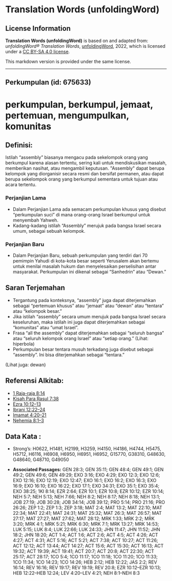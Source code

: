 # Translation Words (unfoldingWord)

## License Information

**Translation Words (unfoldingWord)** is based on and adapted from: _unfoldingWord® Translation Words_, [unfoldingWord](https://unfoldingword.org/utw), 2022, which is licensed under a [CC BY-SA 4.0 license](https://creativecommons.org/licenses/by-sa/4.0/legalcode.en).

This markdown version is provided under the same license.



--------------------------------

## Perkumpulan (id: 675633)

perkumpulan, berkumpul, jemaat, pertemuan, mengumpulkan, komunitas
==================================================================

Definisi:
---------

Istilah “assembly” biasanya mengacu pada sekelompok orang yang berkumpul karena alasan tertentu, sering kali untuk mendiskusikan masalah, memberikan nasihat, atau mengambil keputusan. "Assembly" dapat berupa kelompok yang diorganisir secara resmi dan bersifat permanen, atau dapat berupa sekelompok orang yang berkumpul sementara untuk tujuan atau acara tertentu.

### Perjanjian Lama

* Dalam Perjanjian Lama ada semacam perkumpulan khusus yang disebut “perkumpulan suci” di mana orang\-orang Israel berkumpul untuk menyembah Yahweh.
* Kadang\-kadang istilah “Assembly” merujuk pada bangsa Israel secara umum, sebagai sebuah kelompok.

### Perjanjian Baru

* Dalam Perjanjian Baru, sebuah perkumpulan yang terdiri dari 70 pemimpin Yahudi di kota\-kota besar seperti Yerusalem akan bertemu untuk menilai masalah hukum dan menyelesaikan perselisihan antar masyarakat. Perkumpulan ini dikenal sebagai “Sanhedrin” atau “Dewan.”

Saran Terjemahan
----------------

* Tergantung pada konteksnya, “assembly” juga dapat diterjemahkan sebagai “pertemuan khusus” atau “jemaat” atau “dewan” atau “tentara” atau “kelompok besar.”
* Jika istilah “assembly” secara umum merujuk pada bangsa Israel secara keseluruhan, maka istilah ini juga dapat diterjemahkan sebagai “komunitas” atau “umat Israel”.
* Frasa “all the assembly” dapat diterjemahkan sebagai “seluruh bangsa” atau “seluruh kelompok orang Israel” atau “setiap orang.” (Lihat: hiperbola)
* Perkumpulan besar tentara musuh terkadang juga disebut sebagai “assembly”. Ini bisa diterjemahkan sebagai “tentara.”

(Lihat juga: dewan)

Referensi Alkitab:
------------------

* [1 Raja\-raja 8:14](https://ref.ly/1Kgs0:0)
* [Kisah Para Rasul 7:38](https://ref.ly/Acts0:0)
* [Ezra 10:12–13](https://ref.ly/Ezra10:12-Ezra10:13)
* [Ibrani 12:22–24](https://ref.ly/Heb12:22-Heb12:24)
* [Imamat 4:20–21](https://ref.ly/Lev4:20-Lev4:21)
* [Nehemia 8:1–3](https://ref.ly/Neh8:1-Neh8:3)

Data Kata :
-----------

* Strong’s: H0622, H1481, H2199, H3259, H4150, H4186, H4744, H5475, H5712, H6116, H6908, H6950, H6951, H6952, G15770, G38310, G48630, G48640, G48710, G49050

* **Associated Passages:** GEN 28:3; GEN 35:11; GEN 48:4; GEN 49:1; GEN 49:2; GEN 49:6; GEN 49:29; EXO 3:16; EXO 4:29; EXO 12:3; EXO 12:6; EXO 12:16; EXO 12:19; EXO 12:47; EXO 16:1; EXO 16:2; EXO 16:3; EXO 16:9; EXO 16:10; EXO 16:22; EXO 17:1; EXO 34:31; EXO 35:1; EXO 35:4; EXO 38:25; 1KI 8:14; EZR 2:64; EZR 10:1; EZR 10:8; EZR 10:12; EZR 10:14; NEH 5:7; NEH 5:13; NEH 7:66; NEH 8:2; NEH 8:17; NEH 8:18; NEH 13:1; JOB 27:19; JOB 30:28; JOB 34:14; JOB 39:12; PRO 5:14; PRO 21:16; PRO 26:26; ZEP 1:2; ZEP 1:3; ZEP 3:18; MAT 2:4; MAT 13:2; MAT 22:10; MAT 22:34; MAT 22:41; MAT 24:31; MAT 25:32; MAT 26:3; MAT 26:57; MAT 27:17; MAT 27:27; MAT 27:62; MAT 28:12; MRK 1:33; MRK 2:2; MRK 3:20; MRK 4:1; MRK 5:21; MRK 6:30; MRK 7:1; MRK 13:27; MRK 14:53; LUK 5:15; LUK 8:4; LUK 22:66; LUK 24:33; JHN 11:47; JHN 11:52; JHN 18:2; JHN 18:20; ACT 1:4; ACT 1:6; ACT 2:6; ACT 4:5; ACT 4:26; ACT 4:27; ACT 4:31; ACT 5:16; ACT 5:21; ACT 7:38; ACT 10:27; ACT 11:26; ACT 12:12; ACT 13:44; ACT 14:27; ACT 15:6; ACT 15:30; ACT 16:13; ACT 19:32; ACT 19:39; ACT 19:41; ACT 20:7; ACT 20:8; ACT 22:30; ACT 25:17; ACT 28:17; 1CO 5:4; 1CO 11:17; 1CO 11:18; 1CO 11:20; 1CO 11:33; 1CO 11:34; 1CO 14:23; 1CO 14:26; HEB 2:12; HEB 12:22; JAS 2:2; REV 16:14; REV 16:16; REV 19:17; REV 19:19; REV 20:8; EZR 10:12–EZR 10:13; HEB 12:22–HEB 12:24; LEV 4:20–LEV 4:21; NEH 8:1–NEH 8:3

